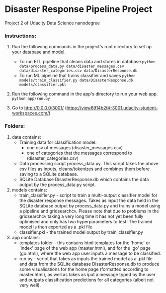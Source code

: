 # Disaster Response Pipeline Project
Project 2 of Udacity Data Science nanodegree

### Instructions:
1. Run the following commands in the project's root directory to set up your database and model.

    - To run ETL pipeline that cleans data and stores in database
        `python data/process_data.py data/disaster_messages.csv data/disaster_categories.csv data/DisasterResponse.db`
    - To run ML pipeline that trains classifier and saves
        `python models/train_classifier.py data/DisasterResponse.db models/classifier.pkl`

2. Run the following command in the app's directory to run your web app.
    `python app/run.py`

3. Go to http://0.0.0.0:3001/ (https://view6914b2f4-3001.udacity-student-workspaces.com/)

### Folders:
1. data contains: 
    - Training data for classification model:
        -  one csv of messages (disaster_messages.csv)
        -  one of categories that the messages correspond to (disaster_categories.csv)
    - Data processing script process_data.py. This script takes the above csv files as inputs, cleans/tokenizes and combines them before saving to a SQLite database.
    - SQLite Database DisasterResponse.db which contains the data output by the process_data.py script.
2. models contains:
	- train_classifier.py - script to train a multi-output classifier model for the disaster response messages. Takes as input the data held in the SQLite database output by process_data.py and trains a model using a pipeline and gridsearchcv. Please note that due to problems in the gridsearchcv taking a very long time it has not yet been fully optimised and only has two hyperparameters to test. The trained model is then exported as a .pkl file
    - classifier.pkl - the trained model output by train_classifier.py
3. app contains:
	- templates folder - this contains html templates for the 'home' or 'index' page of the web app (master.html), and for the 'go' page (go.html), where the web app user inputs a message to be classified.
    - run.py - script that takes as inputs the trained model as a .pkl file and data from the SQLite database DisasterResponse.db to produce some visualisations for the home page (formatted according to master.html), as well as takes as iput a message typed by the user and outputs classification predictions for all categories (albeit not very well).